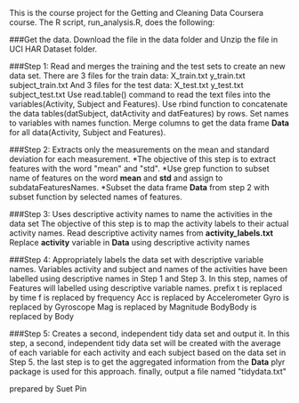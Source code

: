 This is the course project for the Getting and Cleaning Data Coursera course. 
The R script, run_analysis.R, does the following:

###Get the data.
Download the file in the data folder and Unzip the file in UCI HAR Dataset folder.

###Step 1: Read and merges the training and the test sets to create an new data set.
There are 3 files for the train data:
  X_train.txt
  y_train.txt
  subject_train.txt
And 3 files for the test data:
  X_test.txt
  y_test.txt
  subject_test.txt
Use read.table() command to read the text files into the variables(Activity, Subject and Features).
Use rbind function to concatenate the data tables(datSubject, datActivity and datFeatures) by rows.
Set names to variables with names function.
Merge columns to get the data frame **Data** for all data(Activity, Subject and Features).

###Step 2: Extracts only the measurements on the mean and standard deviation for each measurement.
*The objective of this step is to extract features with the word "mean" and "std".
*Use grep function to subset name of features on the word **mean** and **std** and assign to subdataFeaturesNames.
*Subset the data frame **Data** from step 2 with subset function by selected names of features.

###Step 3: Uses descriptive activity names to name the activities in the data set
The objective of this step is to map the activity labels to their actual activity names.
Read descriptive activity names from **activity_labels.txt**
Replace **activity** variable in **Data** using descriptive activity names

###Step 4: Appropriately labels the data set with descriptive variable names.
Variables activity and subject and names of the activities have been labelled using descriptive names in Step 1 and Step 3.
In this step, names of Features will labelled using descriptive variable names.
prefix t is replaced by time
       f is replaced by frequency
       Acc is replaced by Accelerometer
       Gyro is replaced by Gyroscope
       Mag is replaced by Magnitude
       BodyBody is replaced by Body
       
###Step 5: Creates a second, independent tidy data set and output it.
In this step, a second, independent tidy data set will be created with the average of each variable for each activity and
each subject based on the data set in Step 5.
the last step is to get the aggregated information from the **Data**
plyr package is used for this approach.
finally, output a file named "tidydata.txt"

prepared by Suet Pin
